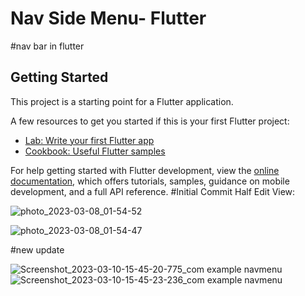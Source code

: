 # Nav Side Menu- Flutter

#nav bar in flutter

## Getting Started

This project is a starting point for a Flutter application.

A few resources to get you started if this is your first Flutter project:

- [Lab: Write your first Flutter app](https://docs.flutter.dev/get-started/codelab)
- [Cookbook: Useful Flutter samples](https://docs.flutter.dev/cookbook)

For help getting started with Flutter development, view the
[online documentation](https://docs.flutter.dev/), which offers tutorials,
samples, guidance on mobile development, and a full API reference.
#Initial Commit Half Edit View:

![photo_2023-03-08_01-54-52](https://user-images.githubusercontent.com/34849972/223544456-cbd8d07f-b430-4f5d-9346-b7b55b4b047b.jpg)

![photo_2023-03-08_01-54-47](https://user-images.githubusercontent.com/34849972/223544628-2f05fbd4-460c-4157-8412-28e2d07e11a7.jpg)

#new update

![Screenshot_2023-03-10-15-45-20-775_com example navmenu](https://user-images.githubusercontent.com/34849972/224291211-e571c5c9-ba60-43b7-8ddf-ac1154c9f648.jpg)
![Screenshot_2023-03-10-15-45-23-236_com example navmenu](https://user-images.githubusercontent.com/34849972/224291247-813b84c7-f68b-471e-91a7-f5ef61c02d2a.jpg)

